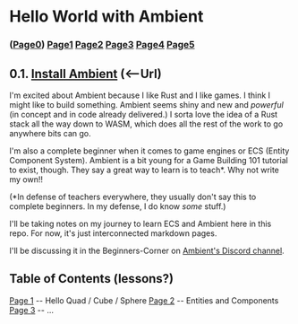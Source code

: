 # Hello World with Ambient
### **([Page0](index.md))** [Page1](page1_hello.md) [Page2](page2_entities_components.md) [Page3]() [Page4]() [Page5]() 

## 0.1. [Install Ambient](https://ambientrun.github.io/Ambient/user/installing.html) (<--Url)

I'm excited about Ambient because I like Rust and I like games.  I think I might like to build something.  Ambient seems shiny and new and _powerful_ (in concept and in code already delivered.)  I sorta love the idea of a Rust stack all the way down to WASM, which does all the rest of the work to go anywhere bits can go.

I'm also a complete beginner when it comes to game engines or ECS (Entity Component System).  Ambient is a bit young for a Game Building 101 tutorial to exist, though. They say a great way to learn is to teach*.  Why not write my own!!

(*In defense of teachers everywhere, they usually don't say this to complete beginners.  In my defense, I do know _some_ stuff.)

I'll be taking notes on my journey to learn ECS and Ambient here in this repo.  For now, it's just interconnected markdown pages.

I'll be discussing it in the Beginners-Corner on [Ambient's Discord channel](https://discord.gg/ambient).

## Table of Contents (lessons?)
[Page 1](page1_hello.md) -- Hello Quad / Cube / Sphere
[Page 2](page2_entities_components) -- Entities and Components
[Page 3]() -- ...
